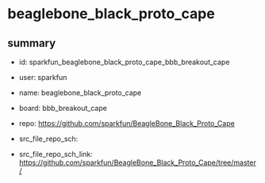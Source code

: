 # beaglebone_black_proto_cape
 
## summary 
* id: sparkfun_beaglebone_black_proto_cape_bbb_breakout_cape
* user: sparkfun
* name: beaglebone_black_proto_cape
* board: bbb_breakout_cape
* repo: https://github.com/sparkfun/BeagleBone_Black_Proto_Cape



* src_file_repo_sch: 
* src_file_repo_sch_link: https://github.com/sparkfun/BeagleBone_Black_Proto_Cape/tree/master/




